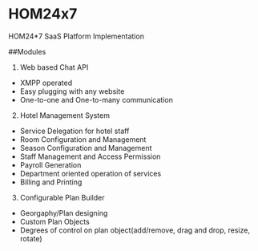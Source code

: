# HOM24x7
HOM24*7 SaaS Platform Implementation

##Modules  
1. Web based Chat API
  - XMPP operated
  - Easy plugging with any website
  - One-to-one and One-to-many communication 
2. Hotel Management System 
  - Service Delegation for hotel staff
  - Room Configuration and Management
  - Season Configuration and Management
  - Staff Management and Access Permission
  - Payroll Generation
  - Department oriented operation of services
  - Billing and Printing
3. Configurable Plan Builder
  - Georgaphy/Plan designing
  - Custom Plan Objects
  - Degrees of control on plan object(add/remove, drag and drop, resize, rotate)
